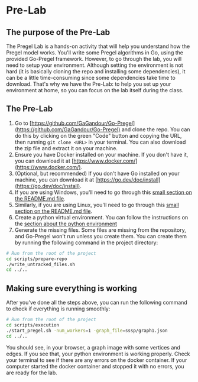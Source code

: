 # Pre-Lab

## The purpose of the Pre-Lab

The Pregel Lab is a hands-on activity that will help you understand how the Pregel model works. You'll write some Pregel algorithms in Go, using the provided Go-Pregel framework. However, to go through the lab, you will need to setup your environment. Although setting the environment is not hard (it is basically cloning the repo and installing some dependencies), it can be a little time-consuming since some dependencies take time to download. That's why we have the Pre-Lab: to help you set up your environment at home, so you can focus on the lab itself during the class.

## The Pre-Lab

1. Go to [https://github.com/GaGandour/Go-Pregel](https://github.com/GaGandour/Go-Pregel) and clone the repo. You can do this by clicking on the green "Code" button and copying the URL, then running `git clone <URL>` in your terminal. You can also download the zip file and extract it on your machine.
2. Ensure you have Docker installed on your machine. If you don't have it, you can download it at [https://www.docker.com/](https://www.docker.com/).
3. (Optional, but recommended) If you don't have Go installed on your machine, you can download it at [https://go.dev/doc/install](https://go.dev/doc/install).
4. If you are using Windows, you'll need to go through this [small section on the README.md file](https://github.com/GaGandour/Go-Pregel?tab=readme-ov-file#if-you-are-using-windows).
5. Similarly, if you are using Linux, you'll need to go through this [small section on the README.md file](https://github.com/GaGandour/Go-Pregel?tab=readme-ov-file#if-you-are-using-linux).
6. Create a python virtual environment. You can follow the instructions on the [section about the python environment](https://github.com/GaGandour/Go-Pregel?tab=readme-ov-file#preparing-the-python-environment)
7. Generate the missing files. Some files are missing from the repository, and Go-Pregel won't run unless you create them. You can create them by running the following command in the project directory:

```bash
# Run from the root of the project
cd scripts/prepare-repo
./write_untracked_files.sh
cd ../..
```

## Making sure everything is working

After you've done all the steps above, you can run the following command to check if everything is running smoothly:

```bash
# Run from the root of the project
cd scripts/execution
./start_pregel.sh -num_workers=1 -graph_file=sssp/graph1.json
cd ../..
```
You should see, in your browser, a graph image with some vertices and edges. If you see that, your python environment is working properly. Check your terminal to see if there are any errors on the docker container. If your computer started the docker container and stopped it with no errors, you are ready for the lab.
